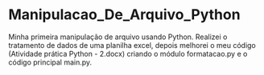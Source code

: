 # Manipulacao_De_Arquivo_Python
Minha primeira manipulação de arquivo usando Python.
Realizei o tratamento de dados de uma planilha excel, depois melhorei o meu código (Atividade prática Python - 2.docx) criando o módulo formatacao.py e o código principal main.py.
